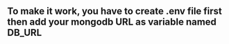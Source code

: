 ## To make it work, you have to create .env file first then add your mongodb URL as variable named DB_URL
